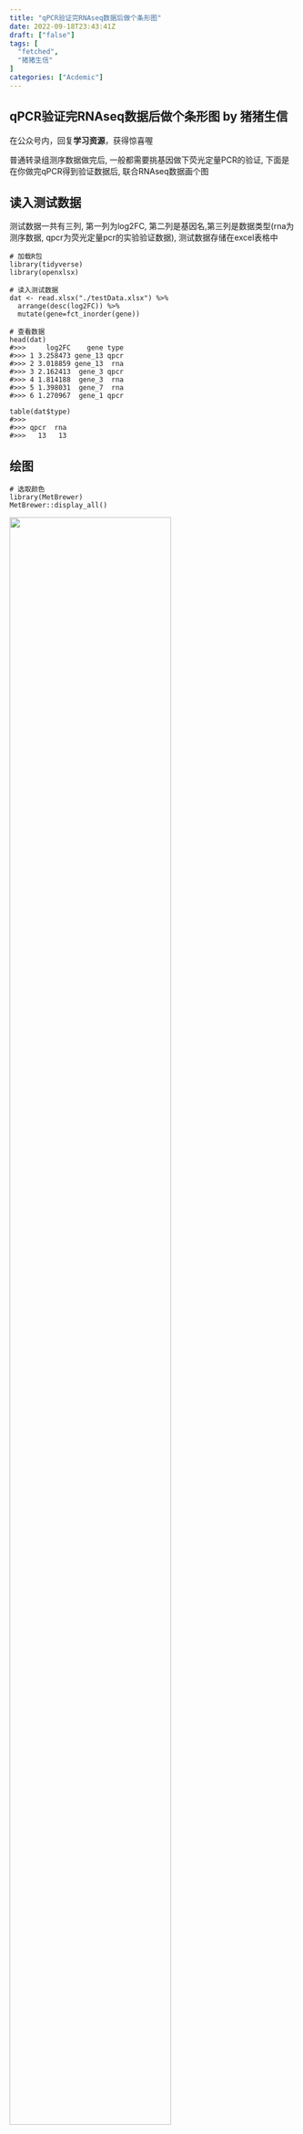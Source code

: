 ```yaml
---
title: "qPCR验证完RNAseq数据后做个条形图"
date: 2022-09-18T23:43:41Z
draft: ["false"]
tags: [
  "fetched",
  "猪猪生信"
]
categories: ["Acdemic"]
---
```

qPCR验证完RNAseq数据后做个条形图 by 猪猪生信
------
<div><section>在公众号内，回复<span><strong>学习资源</strong></span><span>，获得惊喜喔</span></section><section><mpprofile data-pluginname="mpprofile" data-id="MzkyNDE5ODAyNA==" data-headimg="http://mmbiz.qpic.cn/mmbiz_png/hlasRQiaooRzYLYjkyvLNQuMich74jXmia2QnSkZkYwWZyAmMiaVbXWAXhtQ0lgW9eaUPqStNCRQBf3eFrV71IMBOg/0?wx_fmt=png" data-nickname="猪猪生信" data-alias="Piglet-BioInfo" data-signature="欢迎关注交流，猪猪生信主要分享R语言绘图技巧，Linux多组学测序数据上游分析，可在公众号内提问，一起学习进步吧！" data-from="0"></mpprofile></section><section><p>普通转录组测序数据做完后, 一般都需要挑基因做下荧光定量PCR的验证, 下面是在你做完qPCR得到验证数据后, 联合RNAseq数据画个图</p><h2><span>读入测试数据</span></h2><p>测试数据一共有三列, 第一列为log2FC, 第二列是基因名,第三列是数据类型(rna为测序数据, qpcr为荧光定量pcr的实验验证数据), 测试数据存储在excel表格中</p><pre><code><span>#</span><span> 加载R包</span><br>library(tidyverse)<br>library(openxlsx)<br><span><br>#</span><span> 读入测试数据</span><br>dat &lt;- read.xlsx("./testData.xlsx") %&gt;% <br>  arrange(desc(log2FC)) %&gt;% <br>  mutate(gene=fct_inorder(gene))<br><span><br>#</span><span> 查看数据</span><br>head(dat)<br><span>#</span><span>&gt;&gt;&gt;     log2FC    gene <span>type</span></span><br><span>#</span><span>&gt;&gt;&gt; 1 3.258473 gene_13 qpcr</span><br><span>#</span><span>&gt;&gt;&gt; 2 3.018859 gene_13  rna</span><br><span>#</span><span>&gt;&gt;&gt; 3 2.162413  gene_3 qpcr</span><br><span>#</span><span>&gt;&gt;&gt; 4 1.814188  gene_3  rna</span><br><span>#</span><span>&gt;&gt;&gt; 5 1.398031  gene_7  rna</span><br><span>#</span><span>&gt;&gt;&gt; 6 1.270967  gene_1 qpcr</span><br><span><br>table(dat$</span><span><span>type</span>)</span><br><span>#</span><span>&gt;&gt;&gt; </span><br><span>#</span><span>&gt;&gt;&gt; qpcr  rna </span><br><span>#</span><span>&gt;&gt;&gt;   13   13</span><br></code></pre><h2><span>绘图</span></h2><pre><code><span># 选取颜色</span><br>library(MetBrewer)<br><span>MetBrewer::display_all()</span><br></code></pre><p><img data-ratio="0.7142857142857143" data-src="https://mmbiz.qpic.cn/mmbiz_png/hlasRQiaooRwEx792Mpu7XFt5V2ko4EtY79dx9Kr2766S2iaI0aEZb8CBthtiaef0VFHMhH432pmQHbBBDe0NX3HQ/640?wx_fmt=png" data-type="png" data-w="672" height="85%" width="75%" src="https://mmbiz.qpic.cn/mmbiz_png/hlasRQiaooRwEx792Mpu7XFt5V2ko4EtY79dx9Kr2766S2iaI0aEZb8CBthtiaef0VFHMhH432pmQHbBBDe0NX3HQ/640?wx_fmt=png"></p><pre><code>colors <span>&lt;<span>-</span> <span>MetBrewer::met.brewer</span>("<span>Egypt</span>",<span>2</span>)<br><br># 绘图<br><span>ggplot</span>(<span>dat</span>) +<br>  <span>geom_bar</span>(<span>aes</span>(<span>gene</span>, <span>log2FC</span>, <span>fill</span> = <span>type),</span> <span>stat</span> = <span>"identity"</span>,<span>position</span> = <span>position_dodge(),</span> <span>width</span>=<span>0.75)</span> +<br>  <span>scale_fill_manual</span>(<span>labels</span> = <span>c(</span>"<span>qRT-PCR</span>","<span>RNA-seq</span>"),<br>                     <span>values</span> =<span>colors)</span> + #  <span>c</span>("#<span>82ccdd</span>", "#<span>b8e994</span>")<br>  <span>labs</span>(<span>x</span>=<span>""</span>,<span>y</span>=<span>"log2 (Fold Change)"</span>) +<br>  <span>geom_hline</span>(<span>yintercept</span> = <span>0,size</span>=<span>.75)+</span><br>  <span>theme_classic</span>(<span>base_size</span> = <span>14)</span> +<br>  <span>theme</span>(<span>legend.title</span> = <span>element_blank(),</span><br>        <span>axis.line.x</span>=<span>element_line(linetype</span> = <span>"solid"</span>,<span>size</span>=<span>1),</span><br>        <span>axis.text</span>=<span>element_text(angle</span> = <span>90))</span><br></span></code></pre><p><img data-ratio="0.7142857142857143" data-src="https://mmbiz.qpic.cn/mmbiz_png/hlasRQiaooRwEx792Mpu7XFt5V2ko4EtY3fHgdvoral6saYTSvaicGbD0Y2Dt0iaUDn7gP944RYEYQmZcVTnoLxYw/640?wx_fmt=png" data-type="png" data-w="672" height="85%" width="75%" src="https://mmbiz.qpic.cn/mmbiz_png/hlasRQiaooRwEx792Mpu7XFt5V2ko4EtY3fHgdvoral6saYTSvaicGbD0Y2Dt0iaUDn7gP944RYEYQmZcVTnoLxYw/640?wx_fmt=png"></p><h2><span>添加相关性和pvalue</span></h2><pre><code><span># 计算相关性<br>cdat <span>&lt;<span>-</span> <span>dat</span> %&gt;</span>%  pivot_wider(names_from = type, values_from = log2FC)<br>cor_result <span>&lt;<span>-</span> <span>cor.test</span>(<span>cdat</span>$<span>qpcr</span>,<span>cdat</span>$<span>rna</span>)<br><span>p_value</span> &lt;<span>-</span> <span>cor_result</span>$<span>p.value</span><br><span>cor_value</span> &lt;<span>-</span> <span>cor_result</span>$<span>estimate</span><br><br><br># 添加到图上<br><span>text</span> &lt;<span>-</span> <span>paste0</span>("<span>R</span>=<span>",signif(cor_value,4),"</span>\<span>n</span>",<br>               "<span>P</span>=<span>",signif(p_value,4))<br>text<br>#&gt;&gt;&gt; [1] "</span><span>R</span>=<span>0.9198\nP</span>=<span>8.572e-06</span>"<br><br><span>ggplot</span>(<span>dat</span>) +<br>  <span>geom_bar</span>(<span>aes</span>(<span>gene</span>, <span>log2FC</span>, <span>fill</span> = <span>type),</span> <span>stat</span> = <span>"identity"</span>,<span>position</span> = <span>position_dodge(),</span> <span>width</span>=<span>0.75)</span> +<br>  <span>scale_fill_manual</span>(<span>labels</span> = <span>c(</span>"<span>qRT-PCR</span>","<span>RNA-seq</span>"),<br>                     <span>values</span> =<span>colors)</span> + #  <span>c</span>("#<span>82ccdd</span>", "#<span>b8e994</span>")<br>  <span>labs</span>(<span>x</span>=<span>""</span>,<span>y</span>=<span>"log2 (Fold Change)"</span>) +<br>  # 添加相相关性和<span>pvale</span><br>  <span>annotate</span>("<span>text</span>",<span>label</span>=<span>text,x</span>=<span>6,</span> <span>y</span>=<span>2.5,</span> <span>size</span>=<span>5)</span> +<br>  <span>geom_hline</span>(<span>yintercept</span> = <span>0,size</span>=<span>.75)+</span><br>  <span>theme_classic</span>(<span>base_size</span> = <span>14)</span> +<br>  <span>theme</span>(<span>legend.title</span> = <span>element_blank(),</span><br>        <span>axis.line.x</span>=<span>element_line(linetype</span> = <span>"solid"</span>,<span>size</span>=<span>1),</span><br>        <span>axis.text</span>=<span>element_text(angle</span> = <span>90))</span><br></span></span></code></pre><p><img data-ratio="0.7142857142857143" data-src="https://mmbiz.qpic.cn/mmbiz_png/hlasRQiaooRwEx792Mpu7XFt5V2ko4EtYTQOIaM89LsPfvrsdotYbI7tcyWib2iaM64eoJiaXlicva5iaRwyvg3jX8jw/640?wx_fmt=png" data-type="png" data-w="672" height="85%" width="75%" src="https://mmbiz.qpic.cn/mmbiz_png/hlasRQiaooRwEx792Mpu7XFt5V2ko4EtYTQOIaM89LsPfvrsdotYbI7tcyWib2iaM64eoJiaXlicva5iaRwyvg3jX8jw/640?wx_fmt=png"></p></section><section><br></section><section><a target="_blank" href="http://mp.weixin.qq.com/s?__biz=MzkyNDE5ODAyNA==&amp;mid=2247485229&amp;idx=1&amp;sn=ee3f54859d973e3e14430b1aa06252a4&amp;chksm=c1d832caf6afbbdcc204efb66b172d4b715d4c7181d5f7371704470614bfb7b9385f948836ae&amp;scene=21#wechat_redirect" textvalue="遇到报错就该这么解决" linktype="image" imgurl="http://mmbiz.qpic.cn/mmbiz_jpg/hlasRQiaooRyuWWVjxNCoZxnq5zcibkfvbXpmT3lse52sT0dvsBfWIjrm4YOia4rVbRiaLvfEIOGwPoJ9WDT0JqxNw/0?wx_fmt=jpeg" imgdata="null" data-itemshowtype="0" tab="innerlink" data-linktype="1"><span data-positionback=""><img data-ratio="0.562962962962963" data-s="300,640" data-src="https://mmbiz.qpic.cn/mmbiz_jpg/hlasRQiaooRyuWWVjxNCoZxnq5zcibkfvbXpmT3lse52sT0dvsBfWIjrm4YOia4rVbRiaLvfEIOGwPoJ9WDT0JqxNw/640?wx_fmt=jpeg" data-type="jpeg" data-w="1080" src="https://mmbiz.qpic.cn/mmbiz_jpg/hlasRQiaooRyuWWVjxNCoZxnq5zcibkfvbXpmT3lse52sT0dvsBfWIjrm4YOia4rVbRiaLvfEIOGwPoJ9WDT0JqxNw/640?wx_fmt=jpeg"></span></a><br></section><p><br></p></div>  
<hr>
<a href="https://mp.weixin.qq.com/s/yBCnMDvKuLaQ3GO1u85cqQ",target="_blank" rel="noopener noreferrer">原文链接</a>
